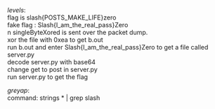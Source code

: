 *levels*:<br/>
flag is slash{POSTS_MAKE_LIFE}zero<br/>
fake flag : Slash{I_am_the_real_pass}Zero<br/>n
singleByteXored is sent over the packet dump.<br/>
xor the file with 0xea to get b.out<br/>
run b.out and enter Slash{I_am_the_real_pass}Zero to get a file called server.py<br/>
decode server.py with base64<br/>
change get to post in server.py<br/>
run server.py to get the flag<br/>

*greyap*:<br/>
command: strings * | grep slash
